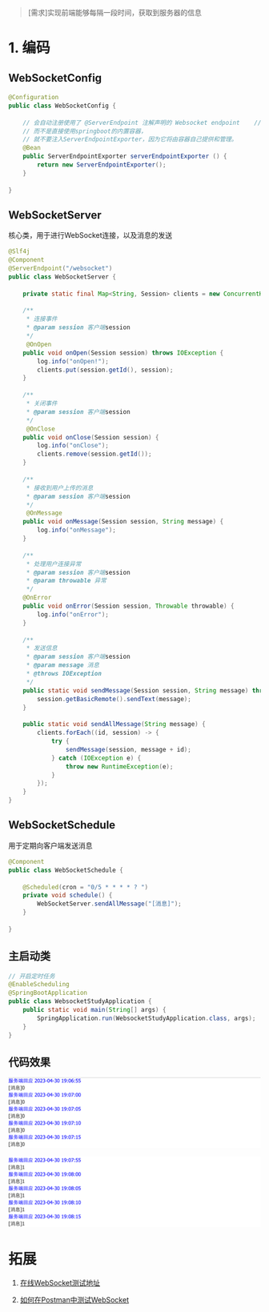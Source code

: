 >[需求]实现前端能够每隔一段时间，获取到服务器的信息

# 1. 编码

## WebSocketConfig

```java
@Configuration  
public class WebSocketConfig {  
  
    // 会自动注册使用了 @ServerEndpoint 注解声明的 Websocket endpoint    // 要注意，如果使用独立的servlet容器，  
    // 而不是直接使用springboot的内置容器，  
    // 就不要注入ServerEndpointExporter，因为它将由容器自己提供和管理。  
    @Bean  
    public ServerEndpointExporter serverEndpointExporter () {  
        return new ServerEndpointExporter();  
    }  
  
}
```

## WebSocketServer

核心类，用于进行WebSocket连接，以及消息的发送

```java
@Slf4j  
@Component  
@ServerEndpoint("/websocket")  
public class WebSocketServer {  
  
    private static final Map<String, Session> clients = new ConcurrentHashMap<>();  
  
    /**  
     * 连接事件  
     * @param session 客户端session  
     */    
     @OnOpen  
    public void onOpen(Session session) throws IOException {  
        log.info("onOpen!");  
        clients.put(session.getId(), session);  
    }  
  
    /**  
     * 关闭事件  
     * @param session 客户端session  
     */    
     @OnClose  
    public void onClose(Session session) {  
        log.info("onClose");  
        clients.remove(session.getId());  
    }  
  
    /**  
     * 接收到用户上传的消息  
     * @param session 客户端session  
     */    
     @OnMessage  
    public void onMessage(Session session, String message) {  
        log.info("onMessage");  
    }  
  
    /**  
     * 处理用户连接异常  
     * @param session 客户端session  
     * @param throwable 异常  
     */  
    @OnError  
    public void onError(Session session, Throwable throwable) {  
        log.info("onError");  
    }  
  
    /**  
     * 发送信息  
     * @param session 客户端session  
     * @param message 消息  
     * @throws IOException  
     */  
    public static void sendMessage(Session session, String message) throws IOException {  
        session.getBasicRemote().sendText(message);  
    }  
  
    public static void sendAllMessage(String message) {  
        clients.forEach((id, session) -> {  
            try {  
                sendMessage(session, message + id);  
            } catch (IOException e) {  
                throw new RuntimeException(e);  
            }  
        });  
    }  
}
```

## WebSocketSchedule

用于定期向客户端发送消息

```java
@Component  
public class WebSocketSchedule {  
  
    @Scheduled(cron = "0/5 * * * * ? ")  
    private void schedule() {  
        WebSocketServer.sendAllMessage("[消息]");  
    }  
  
}
```

## 主启动类

```java
// 开启定时任务
@EnableScheduling  
@SpringBootApplication  
public class WebsocketStudyApplication {  
    public static void main(String[] args) {  
        SpringApplication.run(WebsocketStudyApplication.class, args);  
    }  
}
```

## 代码效果

![image.png](https://raw.githubusercontent.com/michik0/notes-image/master/20230430190801.png)

![image.png](https://raw.githubusercontent.com/michik0/notes-image/master/20230430190833.png)

# 拓展

1. [在线WebSocket测试地址](http://www.jsons.cn/websocket/)

2. [如何在Postman中测试WebSocket](https://blog.csdn.net/qq_34330916/article/details/122339251)
